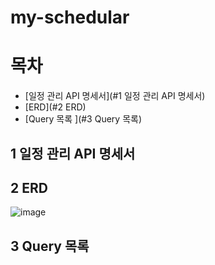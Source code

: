 # my-schedular
# 목차
* [일정 관리 API 명세서](#1 일정 관리 API 명세서)
* [ERD](#2 ERD)
* [Query 목록 ](#3 Query 목록)
## 1 일정 관리 API 명세서
## 2 ERD
![image](https://github.com/user-attachments/assets/5ff30f78-9b26-4500-93f4-17d2580ebd2b)
## 3 Query 목록

